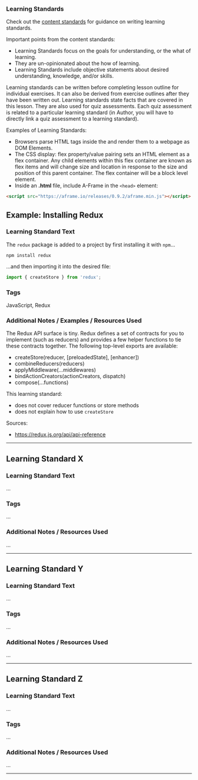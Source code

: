 ### Learning Standards

Check out the [content standards](https://curriculum-documentation.codecademy.com/codecademy-basics/outcomes-standards-objectives/#learning-standards) for guidance on writing learning standards.

Important points from the content standards:
* Learning Standards focus on the goals for understanding, or the what of learning. 
* They are un-opinionated about the how of learning.
* Learning Standards include objective statements about desired understanding, knowledge, and/or skills.

Learning standards can be written before completing lesson outline for individual exercises. It can also be derived from exercise outlines after they have been written out. Learning standards state facts that are covered in this lesson. They are also used for quiz assessments. Each quiz assessment is related to a particular learning standard (in Author, you will have to directly link a quiz assessment to a learning standard).

Examples of Learning Standards:
* Browsers parse HTML tags inside the <body> and render them to a webpage as DOM Elements.
* The CSS display: flex property/value pairing sets an HTML element as a flex container. Any child elements within this flex container are known as flex items and will change size and location in response to the size and position of this parent container. The flex container will be a block level element.
* Inside an **.html** file, include A-Frame in the `<head>` element:
```html
<script src="https://aframe.io/releases/0.9.2/aframe.min.js"></script>
```

## Example: Installing Redux

### Learning Standard Text

The `redux` package is added to a project by first installing it with `npm`...
```
npm install redux
```

...and then importing it into the desired file:
```js
import { createStore } from 'redux'; 
```

### Tags

JavaScript, Redux

### Additional Notes / Examples / Resources Used

The Redux API surface is tiny. Redux defines a set of contracts for you to implement (such as reducers) and provides a few helper functions to tie these contracts together. The following top-level exports are available:
- createStore(reducer, [preloadedState], [enhancer])
- combineReducers(reducers)
- applyMiddleware(...middlewares)
- bindActionCreators(actionCreators, dispatch)
- compose(...functions)

This learning standard:
* does not cover reducer functions or store methods
* does not explain how to use `createStore`

Sources:
* https://redux.js.org/api/api-reference

<hr>

## Learning Standard X

### Learning Standard Text

...

### Tags

...

### Additional Notes / Resources Used

...

<hr>

## Learning Standard Y

### Learning Standard Text

...

### Tags

...

### Additional Notes / Resources Used

...

<hr>

## Learning Standard Z

### Learning Standard Text

...

### Tags

...

### Additional Notes / Resources Used

...

<hr>
